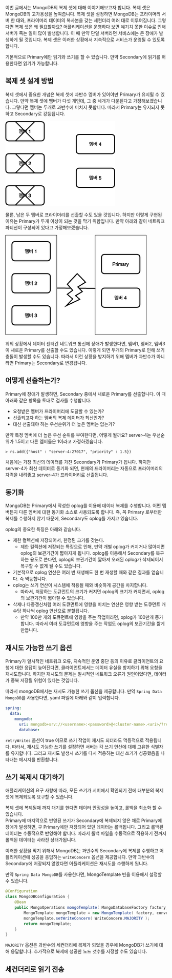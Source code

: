이번 글에서는 MongoDB의 복제 셋에 대해 이야기해보고자 합니다. 복제 셋은 MongoDB의 고가용성을 높여줍니다. 복제 셋을 설정하면 MongoDB는 프라이머리 서버 한 대와, 프라이머리 데이터의 복사본을 갖는 세컨더리 여러 대로 이루어집니다. 
그렇다면 복제 셋은 왜 필요할까요? 어플리케이션을 운영하다 보면 얘기치 못한 이슈로 인해 서버가 죽는 일이 많이 발생합니다. 이 때 만약 단일 서버라면 서비스에는 큰 장애가 발생하게 될 것입니다. 복제 셋은 이러한 상황에서 지속적으로 서비스가 운영될 수 있도록 합니다. 

기본적으로 Primary에만 읽기와 쓰기를 할 수 있습니다. 만약 Secondary에 읽기를 허용한다면 읽기가 가능합니다.   

## 복제 셋 설계 방법

복제 셋에서 중요한 개념은 복제 셋에 과반수 멤버가 있어야만 Primary가 유지될 수 있습니다. 
만약 복제 셋에 멤버가 다섯 개인데, 그 중 세개가 다운된다고 가정해보겠습니다. 그렇다면 멤버는 두개로 과반수에 미치지 못합니다. 따라서 Primary는 유지되지 못하고 Secondary로 강등됩니다. 

![img.png](img.png)

물론, 남은 두 멤버로 프라이머리를 선출할 수도 있을 것입니다. 하지만 이렇게 구현된 이유는 Primary가 두개 이상이 되는 것을 막기 위함입니다. 
만약 아래와 같이 네트워크 파티션이 구성되어 있다고 가정해보겠습니다. 

![img_1.png](img_1.png)

위의 상황에서 데이터 센터간 네트워크 통신에 장애가 발생한다면, 멤버1, 멤버2, 멤버3이 새로운 Primary를 선출할 수도 있습니다. 이렇게 되면 두개의 Primary로 인해 쓰기 충돌이 발생할 수도 있습니다. 따라서 이런 상황을 방지하기 위해 멤버가 과반수가 아니라면 Primary는 Secondary로 변경됩니다. 

## 어떻게 선출하는가?

Primary에 장애가 발생하면, Secondary 중에서 새로운 Primary를 선출합니다. 이 때 아래와 같은 항목을 토대로 검사를 수행합니다. 
- 요청받은 멤버가 프라이머리에 도달할 수 있는가?
- 선출되고자 하는 멤버의 복제 데이터가 최신인가?
- 대신 선출돼야 하는 우선순위가 더 높은 멤버는 없는가?

만약 특정 멤버에 더 높은 우선 순위를 부여한다면, 어떻게 될까요? 
server-4는 우선순위가 1.5이고 다른 멤버들은 1이라고 가정하겠습니다. 
```
> rs.add({"host" : "server-4:27017", "priority" : 1.5})
```

처음에는 가장 최신의 데이터를 가진 Secondary가 Primary가 됩니다. 하지만 server-4가 최신 데이터로 동기화 되면, 현재의 프라이머리는 자동으로 프라이머리의 자격을 내려좋고 server-4가 프라이머리로 선출됩니다. 

## 동기화 

MongoDB는 Primary에서 작성한 oplog를 이용해 데이터 복제를 수행합니다. 어떤 멤버든지 다른 멤버에 대한 동기화 소스로 사용되도록 합니다. 즉, 꼭 Primary 로부터만 복제를 수행하지 않기 때문에, Secondary도 oplog를 가지고 있습니다.  

oplog의 중요한 특징은 아래와 같습니다. 
- 제한 컬렉션에 저장되어서, 한정된 크기를 갖는다. 
  - 제한 컬렉션에 저장되는 특징으로 인해, 만약 개별 oplog가 커지거나 많아지면 oplog의 보관기간이 짧아지게 됩니다. oplog를 이용해서 Secondary를 복구하는 용도로 쓴다면, oplog의 보관기간이 짧아져 오래된 oplog가 삭제되어서 복구할 수 없게 될 수도 있습니다.
- 기본적으로 oplog 연산은 여러 번 재생해도 한 번 재생할 때와 같은 결과를 얻습니다. 즉 멱등합니다.
- oplog는 쓰기 연산이 시스템에 적용될 때와 비슷하게 공간을 차지합니다. 
  - 따라서, 저장하는 도큐먼트의 크기가 커지면 oplog의 크기가 커지면서, oplog의 보관기간이 짧아질 수 있습니다. 
- 삭제나 다중갱신처럼 여러 도큐먼트에 영향을 미치는 연산은 영향 받는 도큐먼트 개수당 하나씩 oplog 연산으로 분할됩니다. 
  - 만약 100만 개의 도큐먼트에 영향을 주는 작업이라면, oplog가 100만개 증가합니다. 따라서 여러 도큐먼트에 영향을 주는 작업도 oplog의 보관기간을 짧게 만듭니다. 

## 재시도 가능한 쓰기 옵션
Primary가 일시적인 네트워크 오류, 지속적인 운영 중단 등의 이유로 클라이언트의 요청에 대한 응답이 늦어진다면, 클라이언트에서는 데이터 유실을 방지하기 위해 요청을 재시도합니다. 
하지만 재시도의 문제는 일시적인 네트워크 오류가 원인이었다면, 데이터가 중복 저장될 위험이 있다는 것입니다. 

따라서 mongoDB에서는 재시도 가능한 쓰기 옵션을 제공합니다. 
만약 ```Spring Data MongoDB```를 사용한다면, yaml 파일에 아래와 같이 입력합니다. 

```yaml
spring:
  data:
    mongodb:
      uri: mongodb+srv://<username>:<password>@<cluster-name>.<uri>/?retryWrites=true&w=majority
      database: 
```


```retryWrites``` 옵션이 true 이므로 쓰기 작업이 재시도 되더라도 멱등적으로 적용됩니다. 
따라서, 재시도 가능한 쓰기를 설정하면 서버는 각 쓰기 연산에 대해 고유한 식별자를 유지합니다. 그리고 재시도 발생시 쓰기를 다시 적용하는 대신 쓰기가 성공했음을 나타내는 메시지를 반환합니다. 

## 쓰기 복제시 대기하기  

애플리케이션의 요구 사항에 따라, 모든 쓰기가 서버에서 확인되기 전에 대부분의 복제 셋에 복제되도록 요구할 수 있습니다. 

복제 셋에 복제될때 까지 대기를 한다면 데이터 안정성을 높이고, 롤백을 최소화 할 수 있습니다.  
Primary에 마지막으로 반영된 쓰기가 Secondary에 복제되지 않은 채로 Primary에 장애가 발생하면, 구 Primary에만 저장되어 있던 데이터는 롤백됩니다. 
그리고 롤백된 데이터는 수동적으로 반영해야 합니다. 따라서 롤백 파일을 수동적으로 적용하기 전까지 롤백된 데이터는 사라진 상태가됩니다. 

이러한 상황을 막기 위해서 MongoDB는 과반수의 Secondary에 복제를 수행하고 어플리케이션에 성공을 응답하는 ```writeConcern``` 옵션을 제공합니다. 만약 과반수의 Secondary에 저장되지 않았다면 어플리케이션은 재시도를 수행하게 됩니다. 

만약 ```Spring Data MongoDB```를 사용한다면, MongoTemplate 빈을 이용해서 설정할 수 있습니다. 
```java
@Configuration
class MongoDBConfiguration {
	@Bean
	public MongoOperations mongoTemplate( MongoDatabaseFactory factory, MongoConverter converter ) {
	    MongoTemplate mongoTemplate = new MongoTemplate( factory, converter );
	    mongoTemplate.setWriteConcern( WriteConcern.MAJORITY );
	    return mongoTemplate;
	}
}
```

```MAJORITY``` 옵션은 과반수의 세컨더리에 복제가 되었을 경우에 MongoDB가 쓰기에 대해 응답합니다. 추가적으로 복제에 성공한 노드 갯수를 지정할 수도 있습니다. 

## 세컨더리로 읽기 전송 







